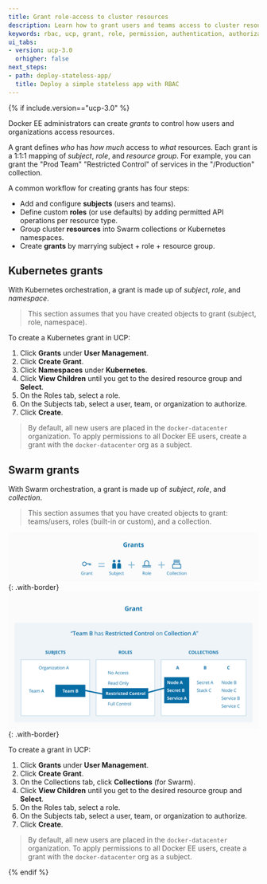 ```yaml
---
title: Grant role-access to cluster resources
description: Learn how to grant users and teams access to cluster resources with role-based access control.
keywords: rbac, ucp, grant, role, permission, authentication, authorization, namespace
ui_tabs:
- version: ucp-3.0
  orhigher: false
next_steps:
- path: deploy-stateless-app/
  title: Deploy a simple stateless app with RBAC
---
```

{% if include.version=="ucp-3.0" %}

Docker EE administrators can create _grants_ to control how users and
organizations access resources.

A grant defines _who_ has _how much_ access to _what_ resources. Each grant is a
1:1:1 mapping of _subject_, _role_, and _resource group_. For example, you can
grant the "Prod Team" "Restricted Control" of services in the "/Production"
collection.

A common workflow for creating grants has four steps:

- Add and configure **subjects** (users and teams).
- Define custom **roles** (or use defaults) by adding permitted API operations
  per resource type.
- Group cluster **resources** into Swarm collections or Kubernetes namespaces.
- Create **grants** by marrying subject + role + resource group.

## Kubernetes grants

With Kubernetes orchestration, a grant is made up of *subject*, *role*, and
*namespace*.

> This section assumes that you have created objects to grant (subject, role,
> namespace).

To create a Kubernetes grant in UCP:

1. Click **Grants** under **User Management**.
2. Click **Create Grant**.
3. Click **Namespaces** under **Kubernetes**.
4. Click **View Children** until you get to the desired resource group and **Select**.
5. On the Roles tab, select a role.
6. On the Subjects tab, select a user, team, or organization to authorize.
7. Click **Create**.

> By default, all new users are placed in the `docker-datacenter` organization.
> To apply permissions to all Docker EE users, create a grant with the
> `docker-datacenter` org as a subject.

## Swarm grants

With Swarm orchestration, a grant is made up of *subject*, *role*, and
*collection*.

> This section assumes that you have created objects to grant: teams/users,
> roles (built-in or custom), and a collection.

![](../images/ucp-grant-model-0.svg){: .with-border}
![](../images/ucp-grant-model.svg){: .with-border}

To create a grant in UCP:

1. Click **Grants** under **User Management**.
2. Click **Create Grant**.
3. On the Collections tab, click **Collections** (for Swarm).
4. Click **View Children** until you get to the desired resource group and **Select**.
5. On the Roles tab, select a role.
6. On the Subjects tab, select a user, team, or organization to authorize.
7. Click **Create**.

> By default, all new users are placed in the `docker-datacenter` organization.
> To apply permissions to all Docker EE users, create a grant with the
> `docker-datacenter` org as a subject.

{% endif %}
